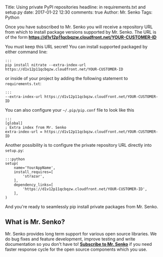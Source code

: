 Title: Using private PyPI repositories
headline: in requirements.txt and setup.py
date: 2017-01-22 12:30
comments: true
Author: Mr. Senko
Tags: Python


Once you have subscribed to Mr. Senko you will receive a repository URL from
which to install package versions supported by Mr. Senko. The URL is of the form
**https://d1v12p11qcbqzw.cloudfront.net/YOUR-CUSTOMER-ID**

You must keep this URL secret! You can install supported packaged by either command line:

    :::
    pip install nitrate --extra-index-url https://d1v12p11qcbqzw.cloudfront.net/YOUR-CUSTOMER-ID

or inside of your project by adding the following statement to `requirements.txt`:

    :::
    --extra-index-url https://d1v12p11qcbqzw.cloudfront.net/YOUR-CUSTOMER-ID

You can also configure your `~/.pip/pip.conf` file to look like this

    :::
    [global]
    ; Extra index from Mr. Senko
    extra-index-url = https://d1v12p11qcbqzw.cloudfront.net/YOUR-CUSTOMER-ID


Another possibility is to configure the private repository URL directly into `setup.py`:

    :::python
    setup(
        name='YourAppName',
        install_requires=[
            'strazar',
        ],
        dependency_links=[
            'https://d1v12p11qcbqzw.cloudfront.net/YOUR-CUSTOMER-ID',
        ],
    )


And you're ready to seamlessly pip install private packages from Mr. Senko.

What is Mr. Senko?
------------------

Mr. Senko provides long term support for various open source libraries. We do
bug fixes and feature development, improve testing and write documentation so
you don't have to!
**[Subscribe to Mr. Senko]({filename}pages/subscribe.html)**
if you need faster response cycle for the open source components which you use.
